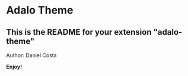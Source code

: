 # Adalo Theme

## This is the README for your extension "adalo-theme"

Author: Daniel Costa

**Enjoy!**
